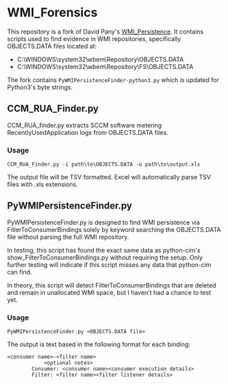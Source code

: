 # WMI_Forensics
This repository is a fork of David Pany's [WMI_Persistence](https://github.com/davidpany/WMI_Forensics). It contains scripts used to find evidence in WMI repositories, specifically OBJECTS.DATA files located at:

- C:\WINDOWS\system32\wbem\Repository\OBJECTS.DATA
- C:\WINDOWS\system32\wbem\Repository\FS\OBJECTS.DATA

The fork contains `PyWMIPersistenceFinder-python3.py` which is updated for Python3's byte strings.

## CCM_RUA_Finder.py
CCM_RUA_finder.py extracts SCCM software metering RecentlyUsedApplication logs from OBJECTS.DATA files.

### Usage
```
CCM_RUA_Finder.py -i path\to\OBJECTS.DATA -o path\to\output.xls
```

The output file will be TSV formatted. Excel will automatically parse TSV files with .xls extensions.

## PyWMIPersistenceFinder.py
PyWMIPersistenceFinder.py is designed to find WMI persistence via FitlerToConsumerBindings
solely by keyword searching the OBJECTS.DATA file without parsing the full WMI repository.

In testing, this script has found the exact same data as python-cim's
show_FilterToConsumerBindings.py without requiring the setup. Only further testing will
indicate if this script misses any data that python-cim can find.

In theory, this script will detect FilterToConsumerBindings that are deleted and remain
in unallocated WMI space, but I haven't had a chance to test yet.

### Usage
```PyWMIPersistenceFinder.py <OBJECTS.DATA file>```

The output is text based in the following format for each binding:
```
<consumer name>-<filter name>
            <optional notes>
        Consumer: <consumer name><consumer execution details>
        Filter: <filter name><filter listener details>
```

